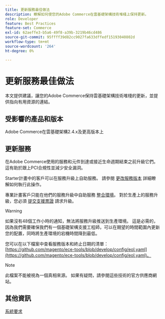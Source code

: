 ```yaml
---
title: 更新服務最佳做法
description: 瞭解如何使您的Adobe Commerce在雲基礎架構技術堆棧上保持更新。
role: Developer
feature: Best Practices
feature-set: Commerce
exl-id: 62aeffe3-b5a6-49f8-a39b-3219b46cd486
source-git-commit: 95ffff39d82cc9027fa633dffedf15193040802d
workflow-type: tm+mt
source-wordcount: '264'
ht-degree: 0%

---
```


# 更新服務最佳做法

本文提供建議，讓您的Adobe Commerce保持雲基礎架構技術堆棧的更新，並提供指向有用資源的連結。

## 受影響的產品和版本

Adobe Commerce在雲基礎架構2.4.x及更高版本上

## 更新服務

在Adobe Commerce使用的服務和元件到達或接近生命週期結束之前升級它們。 這有助於跟上PCI合規性並減少安全漏洞。

Starter計畫中的客戶可以在服務升級上自助服務。 請參閱 [更改服務版本](https://devdocs.magento.com/cloud/project/services.html#change-service-version) 詳細瞭解如何執行此操作。

專業計畫客戶只能在他們的服務升級中自助服務 [整合環境](https://experienceleague.adobe.com/docs/commerce-knowledge-base/kb/announcements/commerce-announcements/integration-environment-enhancement-request-pro-and-starter.html)。 對於生產上的服務升級，您必須 [提交支援票證](https://experienceleague.adobe.com/docs/commerce-knowledge-base/kb/help-center-guide/magento-help-center-user-guide.html#submit-ticket) 請求升級。

>[!WARNING]
>
>如果沒有48個工作小時的通知，無法將服務升級推送到生產環境。 這是必需的，因為我們需要確保我們有一個基礎架構支援工程師，可以在期望的時間範圍內更新您的配置，同時將生產環境的宕機時間降到最低。

您可以在以下檔案中查看服務版本和終止日期的清單： [https://github.com/magento/ece-tools/blob/develop/config/eol.yaml](https://github.com/magento/ece-tools/blob/develop/config/eol.yaml)。

>[!NOTE]
>
>此檔案不能被視為一個真相來源。 如果有疑問，請參閱這些技術的官方供應商網站。

## 其他資訊

[系統要求](../../../installation/system-requirements.md)

